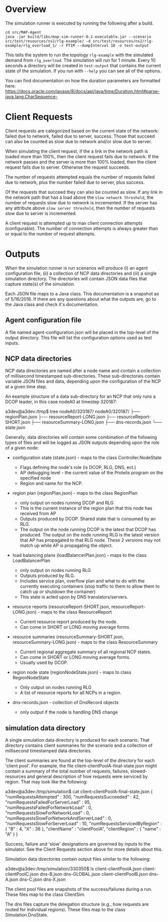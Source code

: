 Overview
======

The simulation runner is executed by running the following after a build.

    cd src/MAP-Agent
    java -jar build/libs/map-sim-runner-0.1-executable.jar --scenario src/test/resources/ns2/rlg-example/ -d src/test/resources/ns2/rlg-example/rlg_overload_1/ -r PT1M --dumpInterval 10 -o test-output
    
This tells the system to run the topology `rlg-example` with the simulated
demand from `rlg_overload`. The simulation will run for 1 minute. Every 10
seconds a directory will be created in `test-output` that contains the
current state of the simulation.  If you run with `--help` you can see all of the options.

You can find documentation on how the duration parameters are formatted
here:
https://docs.oracle.com/javase/8/docs/api/java/time/Duration.html#parse-java.lang.CharSequence-

Client Requests
===========

Client requests are categorized based on the current state of the network:
failed due to network, failed due to server, success.  Those that succeed
can also be counted as slow due to network and/or slow due to server.

When simulating the client request, if the a link in the network path is
loaded more than 100%, then the client request fails due to network.  If the
network passes and the server is more than 100% loaded, then the client
request fails due to server.  Otherwise the request succeeds.

The number of requests attempted equals the number of requests failed due
to network, plus the number failed due to server, plus success.

Of the requests that succeed they can also be counted as slow. If any link
in the network path that has a load above
the `slow network threshold`, the number of requests slow due to
network is incremented.  If the server has any attribute above
`slow server threshold`, then the number of requests slow due to
server is incremented.

A client request is attempted up to max client connection attempts
 (configurable).  The number of connection attempts is always greater than
 or equal to the number of request attempts.
 

Outputs
======

When the simulation runner is run scenarios will produce (i) an agent
configuration file, (ii) a collection of NCP data directories and (iii) a
single simulation directory. The directories will contain JSON data files
that capture state(s) of the simulation.

Each JSON file maps to a Java class. This documentation is a snapshot as of
5/16/2018. If there are any questions about what the outputs are, go to the
Java class and check it's documentation.

Agent configuration file
------------------------

A file named agent-configuration.json will be placed in the top-level of the
output directory. This file will list the configuration options used as test
inputs.

NCP data directories
--------------------

NCP data directories are named after a node name and contain a collection of
millisecond timestamped sub-directories. These sub-directories contain variable
JSON files and data, depending upon the configuration of the NCP at a given time
step.

An example structure of a data sub-directory for an NCP that only runs a DCOP
leader, in this case nodeA0 at timestep 320187:

a3dev@a3dev:/tmp$ tree nodeA0/320187/
nodeA0/320187/
├── regionPlan.json
├── resourceReport-LONG.json
├── resourceReport-SHORT.json
├── resourceSummary-LONG.json
├── dns-records.json
└── state.json

Generally, data directories will contain some combination of the following types
of files and will be logged as JSON outputs depending upon the role of a given
node:

* configuration state (state.json) - maps to the class Controller.NodeState
  * Flags defining the node's role (is DCOP, RLG, DNS, ect.)
  * AP debugging level - the current value of the Protelis program on the
    specified node
  * Region and name for the NCP.
  
* region plan (regionPlan.json) - maps to the class RegionPlan
  * only output on nodes running DCOP and RLG
  * This is the current instance of the region plan that this node has
    received from AP
  * Outputs produced by DCOP. Shared state that is consumed by an RLG.
  * The output on the node running DCOP is the latest that DCOP has
    produced. The output on the node running RLG is the latest version that
    AP has propagated to that RLG node. These 2 versions may not match up
    while AP is propagating the object.
  
* load balancing plans (loadBalancerPlan.json) - maps to the class LoadBalancerPlan
  * only output on nodes running RLG
  * Outputs produced by RLG.
  * Includes service plan, overflow plan and what to do with the currently
    executing containers (stop traffic to them to allow them to catch up or
    shutdown the container)
  * This state is acted upon by DNS translators/servers.
  
* resource reports (resourceReport-SHORT.json, resourceReport-LONG.json) -
  maps to the class ResourceReport
  * Current resource report produced by the node.
  * Can come in SHORT or LONG moving average forms. 
  
* resource summaries (resourceSummary-SHORT.json,
  resourceSummary-LONG.json) - maps to the class ResourceSummary
  * Current regional aggregate summary of all regional NCP states.
  * Can come in SHORT or LONG moving average forms. 
  * Usually used by DCOP.
  
* region node state (regionNodeState.json) - maps to class RegionNodeState
  * Only output on nodes running RLG
  * A list of resource reports for all NCPs in a region.

* dns-records.json - collection of DnsRecord objects
  * only output if the node is handling DNS change
  
simulation data directory
-------------------------

A single simulation data directory is produced for each scenario. That directory
contains client summaries for the scenario and a collection of millisecond
timestamped data directories.

The client summaries are found at the top-level of the directory for each
'client pool'. For example, the file client-clientPoolA-final-state.json might
contain a summary of the total number of requests, failures, slowed-resources
and general description of how requests were serviced by region. That may look
like the following:

a3dev@a3dev:/tmp/simulation$ cat client-clientPoolA-final-state.json 
{
  "numRequestsAttempted" : 300,
  "numRequestsSucceeded" : 42,
  "numRequestsFailedForServerLoad" : 95,
  "numRequestsFailedForNetworkLoad" : 0,
  "numRequestsSlowForNetworkLoad" : 0,
  "numRequestsSlowForNetworkAndServerLoad" : 0,
  "numRequestsSlowForServerLoad" : 10,
  "numRequestsServicedByRegion" : {
    "B" : 4,
    "X" : 38
  },
  "clientName" : "clientPoolA",
  "clientRegion" : {
    "name" : "A"
  }
}

Success, failure and 'slow' designations are governed by inputs to the
simulator. See the Client Requests section above for more details about this.

Simulation data directories contain output files similar to the following:

a3dev@a3dev:/tmp/simulation/330350$ ls
client-clientPoolA.json  client-clientPoolC.json  dns-B.json  dns-GLOBAL.json
client-clientPoolB.json  dns-A.json               dns-C.json  dns-X.json

The client pool files are snapshots of the success/failures during a run.
These files map to the class ClientSim.

The dns files capture the delegation structure (e.g., how requests are
routed for individual regions). These files map to the class
Simulation.DnsState.




